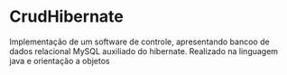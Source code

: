 # CrudHibernate

Implementação de um software de controle, apresentando bancoo de dados relacional MySQL auxiliado do hibernate. 
Realizado na linguagem java e orientação a objetos
